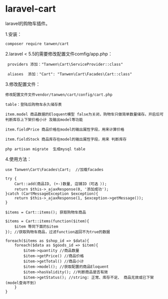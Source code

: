 # laravel-cart
laravel的购物车插件。

1.安装：

    composer require tanwen/cart
 
2.laravel < 5.5的需要修改配置文件comfig/app.php：

     providers 添加："Tanwen\Cart\ServiceProvider::class"
    
     aliases  添加："Cart": "Tanwen\Cart\Facades\Cart::class"
     
3.修改配置文件：

    修改配置文件文件vendor/tanwen/cart/config/cart.php
    
    table：登陆后购物车永久储存表
    
    item.model 商品数据的Eloquent模型 false为关闭，购物车只做简单数量储存。开启后可判断库存上下架价格小计 及输出model等功能
    
    item.fieldPrice 商品价格在model的输出属性字段，用来计算价格
    
    item.fieldStock 商品库存在model的输出属性字段，用来 判断库存
    
    php artisan migrate  生成mysql table
    
4.使用方法：
    
    use Tanwen\Cart\Facades\Cart;  //加载facades
    
    try {
        Cart::add(商品ID, (+-)数量, 店铺ID（可选 ）);
        return $this->_ajaxResponse(0, '添加成功');
    }catch (CartMessageException $exception){
        return $this->_ajaxResponse(1, $exception->getMessage());
    }
    
    $items = Cart::items(); 获取购物车商品
    
    $items = Cart::items(function($item){
        $item 等同下面的$item
    }); //获取购物车商品，过滤function返回不为true的数据
    
    foreach($items as $shop_id => $data){
        foreach($data as $goods_id => $item){
            $item->quantity //商品数量
            $item->getPrice() //商品价格
            $item->getTotal() //商品小计
            $item->model(); //获取配置的商品Eloquent
            $item->hasValidity(); //判断商品是否有效
            $item->getStatus(); //string: 正常、库存不足、 商品无效或已下架(model查询不到)
        }
    }
    
    
